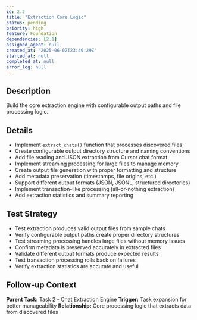 ```yaml
---
id: 2.2
title: "Extraction Core Logic"
status: pending
priority: high
feature: Foundation
dependencies: [2.1]
assigned_agent: null
created_at: "2025-06-07T23:49:29Z"
started_at: null
completed_at: null
error_log: null
---
```


## Description

Build the core extraction engine with configurable output paths and file processing logic.

## Details

- Implement `extract_chats()` function that processes discovered files
- Create configurable output directory structure and naming conventions
- Add file reading and JSON extraction from Cursor chat format
- Implement streaming processing for large files to manage memory
- Create output file generation with proper formatting and structure
- Add metadata preservation (timestamps, file origins, etc.)
- Support different output formats (JSON, JSONL, structured directories)
- Implement transaction-like processing (all-or-nothing extraction)
- Add extraction statistics and summary reporting

## Test Strategy

- Test extraction produces valid output files from sample chats
- Verify configurable output paths create proper directory structures
- Test streaming processing handles large files without memory issues
- Confirm metadata is preserved accurately in extracted files
- Validate different output formats produce expected results
- Test transaction processing rolls back on failures
- Verify extraction statistics are accurate and useful

## Follow-up Context

**Parent Task:** Task 2 - Chat Extraction Engine
**Trigger:** Task expansion for better manageability
**Relationship:** Core processing logic that extracts data from discovered files
